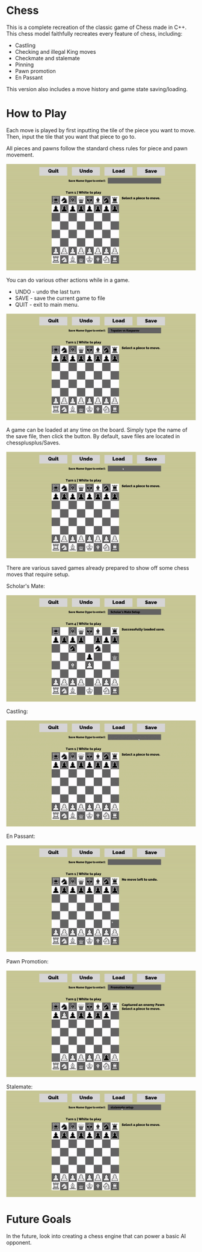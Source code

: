 # Chess	
This is a complete recreation of the classic game of Chess made in C++. This chess model faithfully recreates every feature of chess, including:

- Castling
- Checking and illegal King moves
- Checkmate and stalemate
- Pinning
- Pawn promotion
- En Passant

This version also includes a move history and game state saving/loading.

# How to Play
Each move is played by first inputting the tile of the piece you want to move. Then, input the tile that you want that piece to go to.

All pieces and pawns follow the standard chess rules for piece and pawn movement.

![moving a pawn](Images/firstmove.gif)

You can do various other actions while in a game.
- UNDO - undo the last turn
- SAVE - save the current game to file
- QUIT - exit to main menu.

![undoing a move](Images/undo.gif)

A game can be loaded at any time on the board. Simply type the name of the save file, then click the button. By default, save files are located in chessplusplus/Saves.

![loading a saved game](Images/loading.gif)

There are various saved games already prepared to show off some chess moves that require setup. 

Scholar's Mate:

![scholar's mate](Images/scholarsmate.gif)

Castling:

![castling](Images/castling.gif)

En Passant:

![en passant](Images/enpassant.gif)

Pawn Promotion:

![promotion](Images/promotion.gif)

Stalemate:
![stalemate](Images/stalemate.gif)

# Future Goals
In the future, look into creating a chess engine that can power a basic AI opponent.